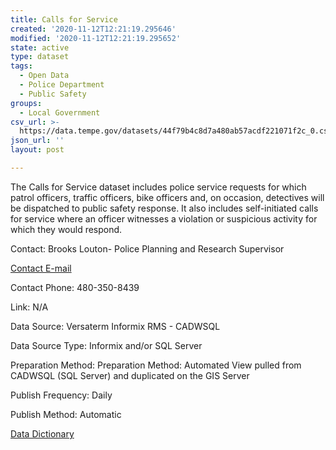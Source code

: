 ```yaml
---
title: Calls for Service
created: '2020-11-12T12:21:19.295646'
modified: '2020-11-12T12:21:19.295652'
state: active
type: dataset
tags:
  - Open Data
  - Police Department
  - Public Safety
groups:
  - Local Government
csv_url: >-
  https://data.tempe.gov/datasets/44f79b4c8d7a480ab57acdf221071f2c_0.csv?outSR=%7B%22latestWkid%22%3A2868%2C%22wkid%22%3A2868%7D
json_url: ''
layout: post

---
```

<p>The Calls for Service dataset includes police service requests for which patrol officers, traffic officers, bike officers and, on occasion, detectives will be dispatched to public safety response.  It also includes self-initiated calls for service where an officer witnesses a violation or suspicious activity for which they would respond.</p><p>Contact: Brooks Louton- Police Planning and Research Supervisor</p><p><a href='mailto:brooks_louton@tempe.gov' rel='nofollow ugc' target='_blank'>Contact E-mail</a><br /></p><p>Contact Phone: 480-350-8439</p><p>Link: N/A</p><p>Data Source: Versaterm Informix RMS - CADWSQL</p><p>Data Source Type: Informix and/or SQL Server</p><p>Preparation Method: Preparation Method: Automated View pulled from CADWSQL (SQL Server) and duplicated on the GIS Server</p><p>Publish Frequency: Daily</p><p>Publish Method: Automatic</p><p><a href='https://gis.tempe.gov/cfs-dictionary' rel='nofollow ugc'>Data Dictionary</a></p>
